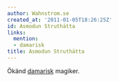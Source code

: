 ```yaml
---
author: Wahnstrom.se
created_at: '2011-01-05T18:26:25Z'
id: Asmodun Struthätta
links:
  mention:
  - damarisk
title: Asmodun Struthätta
---
```


Ökänd [damarisk] magiker.

  [damarisk]: damarisk